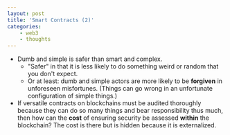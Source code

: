 ```yaml
--- 
layout: post 
title: 'Smart Contracts (2)' 
categories:
    - web3
    - thoughts
---
```


- Dumb and simple is safer than smart and complex.
  - "Safer" in that it is less likely to do something weird or random that you don't expect.
  - Or at least: dumb and simple actors are more likely to be **forgiven** in unforeseen misfortunes. (Things can go wrong in an unfortunate configuration of simple things.)
- If versatile contracts on blockchains must be audited thoroughly because they can do so many things and bear responsibility thus much, then how can the **cost** of ensuring security be assessed **within** the blockchain? The cost is there but is hidden because it is externalized.
